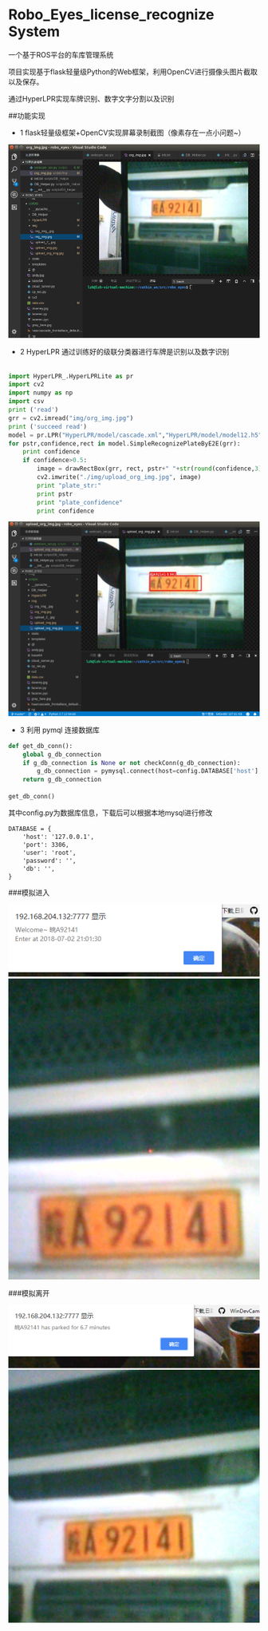 
# Robo_Eyes_license_recognize System

一个基于ROS平台的车库管理系统

项目实现基于flask轻量级Python的Web框架，利用OpenCV进行摄像头图片截取以及保存。

通过HyperLPR实现车牌识别、数字文字分割以及识别

##功能实现

* 1 flask轻量级框架+OpenCV实现屏幕录制截图（像素存在一点小问题~）

![这里写图片描述](https://raw.githubusercontent.com/823046544/robo_eyes_license_recognize/master/img_folder/1.png)

* 2 HyperLPR 通过训练好的级联分类器进行车牌是识别以及数字识别

```Python

import HyperLPR_.HyperLPRLite as pr
import cv2
import numpy as np
import csv
print ('read')
grr = cv2.imread("img/org_img.jpg")
print ('succeed read')
model = pr.LPR("HyperLPR/model/cascade.xml","HyperLPR/model/model12.h5","HyperLPR/model/ocr_plate_all_gru.h5")
for pstr,confidence,rect in model.SimpleRecognizePlateByE2E(grr):
    print confidence
    if confidence>0.5:
        image = drawRectBox(grr, rect, pstr+" "+str(round(confidence,3)))
        cv2.imwrite("./img/upload_org_img.jpg", image)
        print "plate_str:"
        print pstr
        print "plate_confidence"
        print confidence

```

![这里写图片描述](https://raw.githubusercontent.com/823046544/robo_eyes_license_recognize/master/img_folder/2.png)

* 3 利用 pymql 连接数据库

```python
def get_db_conn():
    global g_db_connection
    if g_db_connection is None or not checkConn(g_db_connection):
        g_db_connection = pymysql.connect(host=config.DATABASE['host'], port=config.DATABASE['port'], user=config.DATABASE['user'], password=config.DATABASE['password'], db=config.DATABASE['db'], cursorclass=pymysql.cursors.DictCursor, charset='utf8')
    return g_db_connection

get_db_conn()
```
其中config.py为数据库信息，下载后可以根据本地mysql进行修改
```
DATABASE = {
    'host': '127.0.0.1',
    'port': 3306,
    'user': 'root',
    'password': '',
    'db': '',
}

```

###模拟进入

![这里写图片描述](https://raw.githubusercontent.com/823046544/robo_eyes_license_recognize/master/img_folder/3.png)

###模拟离开

![这里写图片描述](https://raw.githubusercontent.com/823046544/robo_eyes_license_recognize/master/img_folder/4.png)
